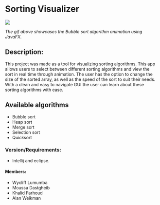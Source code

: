 # Sorting Visualizer

![](GIT.gif)

*The gif above showcases the Bubble sort algorithm animation using JavaFX.*

## Description:
This project was made as a tool for visualizing sorting algorithms. This app allows users to
select between different sorting algorithms and view the sort in real time through animation. The
user has the option to change the size of the sorted array, as well as the speed of the sort to suit their needs. With a clean and easy to navigate GUI the user can learn about these sorting algorithms with ease.

## Available algorithms
- Bubble sort
- Heap sort
- Merge sort
- Selection sort
- Quicksort

### Version/Requirements:
- Intellij and eclipse.

#### Members:
- Wycliff Lumumba
- Moussa Dastgheib 
- Khalid Farhoud
- Alan Weikman
